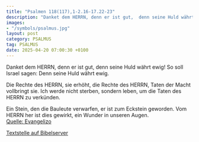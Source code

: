 ```yaml
---
title: "Psalmen 118(117),1-2.16-17.22-23"
description: "Danket dem HERRN, denn er ist gut,  denn seine Huld währt ewig! So soll Israel sagen:  Denn seine Huld währt ewig.  Die Rechte des HERRN, sie erhöht,  die Rechte des HERRN, Taten der Macht vollbringt sie. Ich werde nicht sterben, sondern leben,  um die Taten des HERRN zu verk...."
images:
- "/symbols/psalmus.jpg"
layout: post
category: PSALMUS
tag: PSALMUS
date: 2025-04-20 07:00:30 +0100
---
```

Danket dem HERRN, denn er ist gut, 
denn seine Huld währt ewig!
So soll Israel sagen: 
Denn seine Huld währt ewig.

Die Rechte des HERRN, sie erhöht, 
die Rechte des HERRN, Taten der Macht vollbringt sie.
Ich werde nicht sterben, sondern leben, 
um die Taten des HERRN zu verkünden.<!--more-->

Ein Stein, den die Bauleute verwarfen, 
er ist zum Eckstein geworden.
Vom HERRN her ist dies gewirkt, 
ein Wunder in unseren Augen.<br>
[Quelle: Evangelizo](https://evangeliumtagfuertag.org/DE/gospel)

[Textstelle auf Bibelserver](https://www.bibleserver.com/EU/ps118(117),1-2.16-17.22-23)
